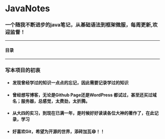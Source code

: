 # JavaNotes
 ###  **一个随我不断进步的java笔记，从基础语法到框架微服，每周更新,欢迎监督！**

---

#### 目录

 
---
### 写本项目的初衷

* #### 发现曾经学过的知识一点点的忘记，因此需要记录学过的知识
* #### 曾经想写博客，无论是Github Page还是WordPress 都试过，甚至还买过域名；服务器，总感觉，太费劲，太折腾。
* ####  从大四的实习，到现在已满一年，是时候好好读读各位大神的著作了，在此记录，学习
* #### 好喜欢Git，希望为开源的世界，添砖加瓦😄！！
